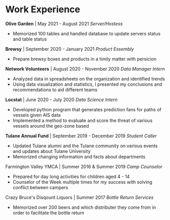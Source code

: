 # Work Experience
**Olive Garden** | May 2021 - August 2021
_Server/Hostess_
- Memorized 100 tables and handled database to update servers status and table status

**Brewsy** | September 2020 - January 2021
_Product Essembly_
- Prepare brewsy boxes and products in a timily matter with persicion

**Network Volunteers** | August 2020 - November 2020
_Data Manager Intern_
-	Analyzed data in spreadsheets on the organization and identified trends
-	Using data visualization and statistics, I presented my conclusions and recommendations to aid different teams

**Locstat** | June 2020 - July 2020
_Data Science Intern_
- Developed python program that generates prediction fans for paths of vessels given AIS data
- Implemented a method to evaluate and score the threat of various vessels around the geo-zone based

**Tulane Annual Fund** | September 2019 - December 2019
_Student Caller_
- Updated Tulane alumni and the Tulane community on various events and updates about Tulane University
- Memorized changing information and facts about departments

Farmington Valley YMCA | Summer 2016 & Summer 2019
_Camp Counselor_
- Prepared for day long activities for children aged 4 - 14
- Counselor of the Week multiple times for my success with solving conflict between campers

Crazy Bruce's Disqount Liquors | Summer 2017
_Bottle Return Services_
- Memorized over 200 beers and which distributer they come from in order to facilitate the bottle return
